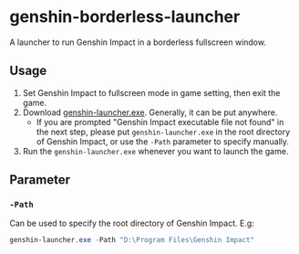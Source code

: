# genshin-borderless-launcher

A launcher to run Genshin Impact in a borderless fullscreen window.

## Usage

1. Set Genshin Impact to fullscreen mode in game setting, then exit the game.
2. Download [genshin-launcher.exe](https://github.com/Tsuk1ko/genshin-borderless-launcher/releases/latest/download/genshin-launcher.exe). Generally, it can be put anywhere.  
   - If you are prompted "Genshin Impact executable file not found" in the next step, please put `genshin-launcher.exe` in the root directory of Genshin Impact, or use the `-Path` parameter to specify manually.
3. Run the `genshin-launcher.exe` whenever you want to launch the game.

## Parameter

### `-Path`

Can be used to specify the root directory of Genshin Impact. E.g:

```powershell
genshin-launcher.exe -Path "D:\Program Files\Genshin Impact"
```
